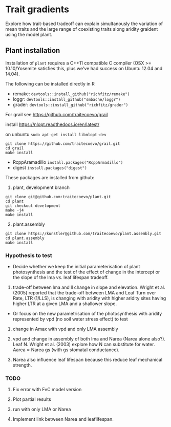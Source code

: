 # Trait gradients

Explore how trait-based tradeoff can explain simultanously the variation of mean traits and the large range of coexisting traits along aridity graident using the model plant.


## Plant installation

Installation of `plant` requires a C++11 compatible C compiler (OSX >= 10.10/Yosemite satisfies this, plus we've had success on Ubuntu 12.04 and 14.04).

The following can be installed directly in R

- remake: `devtools::install_github("richfitz/remake")`
- loggr: `devtools::install_github("smbache/loggr")`
- grader: `devtools::install_github("richfitz/grader")`

For grail see https://github.com/traitecoevo/grail

install https://nlopt.readthedocs.io/en/latest/

on unbuntu `sudo apt-get install libnlopt-dev`

```
git clone https://github.com/traitecoevo/grail.git
cd grail
make install
```
- RcppAramadillo `install.packages("RcppArmadillo")`
- digest `install.packages("digest")`


These packages are installed from github:

1. plant, development branch

```
git clone git@github.com:traitecoevo/plant.git
cd plant
git checkout development
make -j4
make install
```

2. plant.assembly

```
git clone https://kunstler@github.com/traitecoevo/plant.assembly.git
cd plant.assembly
make install
```


### Hypothesis to test

- Decide whether we keep the initial parameterisation of plant photosynthesis and the test of the effect of change in the intercept or the slope of the lma *vs.* leaf lifespan tradeoff. 

1. trade-off between lma and ll change in slope and elevation. Wright
   et al.(2005) reported that the trade-off between LMA and Leaf Turn over Rate, LTR (1/LLS), is changing with aridity with higher aridity sites having higher LTR at a given LMA and a shallower slope.

- Or focus on the new parametrisation of the photosynthesis with aridity represented by vpd (no soil water stress effect) to test

1. change in Amax with vpd and only LMA assembly

2. vpd and change in assembly of both lma and Narea (Narea alone also?). Leaf N. Wright et al. (2003) explore how N can substitute for
   water. Aarea ∝ Narea gs (with gs stomatal conductance).

3. Narea also influence leaf lifespan because this reduce leaf mechanical strength.
   
### TODO

1. Fix error with FvC model version

2. Plot partial results

3. run with only LMA or Narea

4. Implement link between Narea and leaflifespan.
